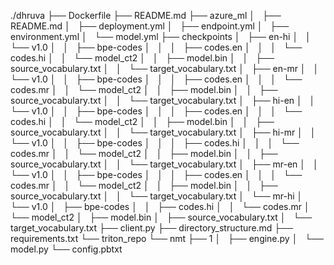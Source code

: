 ./dhruva
├── Dockerfile
├── README.md
├── azure_ml
│   ├── README.md
│   ├── deployment.yml
│   ├── endpoint.yml
│   ├── environment.yml
│   └── model.yml
├── checkpoints
│   ├── en-hi
│   │   └── v1.0
│   │       ├── bpe-codes
│   │       │   ├── codes.en
│   │       │   └── codes.hi
│   │       └── model_ct2
│   │           ├── model.bin
│   │           ├── source_vocabulary.txt
│   │           └── target_vocabulary.txt
│   ├── en-mr
│   │   └── v1.0
│   │       ├── bpe-codes
│   │       │   ├── codes.en
│   │       │   └── codes.mr
│   │       └── model_ct2
│   │           ├── model.bin
│   │           ├── source_vocabulary.txt
│   │           └── target_vocabulary.txt
│   ├── hi-en
│   │   └── v1.0
│   │       ├── bpe-codes
│   │       │   ├── codes.en
│   │       │   └── codes.hi
│   │       └── model_ct2
│   │           ├── model.bin
│   │           ├── source_vocabulary.txt
│   │           └── target_vocabulary.txt
│   ├── hi-mr
│   │   └── v1.0
│   │       ├── bpe-codes
│   │       │   ├── codes.hi
│   │       │   └── codes.mr
│   │       └── model_ct2
│   │           ├── model.bin
│   │           ├── source_vocabulary.txt
│   │           └── target_vocabulary.txt
│   ├── mr-en
│   │   └── v1.0
│   │       ├── bpe-codes
│   │       │   ├── codes.en
│   │       │   └── codes.mr
│   │       └── model_ct2
│   │           ├── model.bin
│   │           ├── source_vocabulary.txt
│   │           └── target_vocabulary.txt
│   └── mr-hi
│       └── v1.0
│           ├── bpe-codes
│           │   ├── codes.hi
│           │   └── codes.mr
│           └── model_ct2
│               ├── model.bin
│               ├── source_vocabulary.txt
│               └── target_vocabulary.txt
├── client.py
├── directory_structure.md
├── requirements.txt
└── triton_repo
    └── nmt
        ├── 1
        │   ├── engine.py
        │   └── model.py
        └── config.pbtxt
